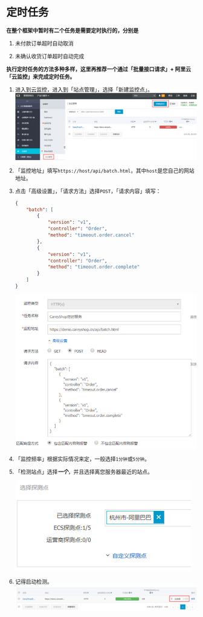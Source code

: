 # 定时任务

**在整个框架中暂时有二个任务是需要定时执行的，分别是**

1. 未付款订单超时自动取消

2. 未确认收货订单超时自动完成

**执行定时任务的方法多种多样，这里再推荐一个通过「批量接口请求」+ 阿里云「云监控」来完成定时任务。**

1. 进入到云监控，进入到「站点管理」，选择「新建监控点」。
    ![Image from alias](../image/attach_153e8a2f1b52449d.png)

2. 「监控地址」填写`https://host/api/batch.html`，其中`host`是您自己的网站地址。

3. 点击「高级设置」，「请求方法」选择`POST`，「请求内容」填写：
    ```json
    {
        "batch": [
            {
                "version": "v1",
                "controller": "Order",
                "method": "timeout.order.cancel"
            },
            {
                "version": "v1",
                "controller": "Order",
                "method": "timeout.order.complete"
            }
        ]
    }
    ```
    ![](../image/attach_153e8a6370daf825.png)

4. 「监控频率」根据实际情况来定，一般选择`1分钟`或`5分钟`。

5. 「检测站点」选择***一个***，并且选择离您服务器最近的站点。
    
    ![](../image/attach_153e8a7f63192b21.png)

6. 记得启动检测。
    ![](../image/attach_153e8a8ac19434d1.png)